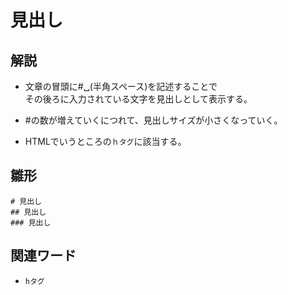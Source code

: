 # 見出し 
## 解説  
* 文章の冒頭に#␣(半角スペース)を記述することで  
その後ろに入力されている文字を見出しとして表示する。  

* #の数が増えていくにつれて、見出しサイズが小さくなっていく。  

* HTMLでいうところの``ｈタグ``に該当する。

## 雛形  
```
# 見出し
## 見出し
### 見出し
```
## 関連ワード  
* ``hタグ``



